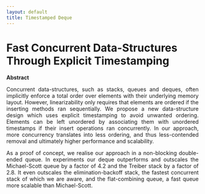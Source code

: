 ```yaml
---
layout: default
title: Timestamped Deque
---
```


# Fast Concurrent Data-Structures Through Explicit Timestamping

**Abstract**

<p style="text-align:justify">
Concurrent data-structures, such as stacks, queues and deques, often implicitly
enforce a total order over elements with their underlying memory layout.
However, linearizability only requires that elements are ordered if the
inserting methods ran sequentially.  We propose a new data-structure design
which uses explicit timestamping to avoid unwanted ordering.  Elements can be
left unordered by associating them with unordered timestamps if their insert
operations ran concurrently.  In our approach, more concurrency translates into
less ordering, and thus less-contended removal and ultimately higher performance
and scalability.
</p>

<p style="text-align:justify">
As a proof of concept, we realise our approach in a non-blocking double-ended
queue. In experiments our deque outperforms and outscales the Michael-Scott
queue by a factor of 4.2 and the Treiber stack by a factor of 2.8. It even
outscales the elimination-backoff stack, the fastest concurrent stack of which
we are aware, and the flat-combining queue, a fast queue more scalable than
Michael-Scott.
</p>
